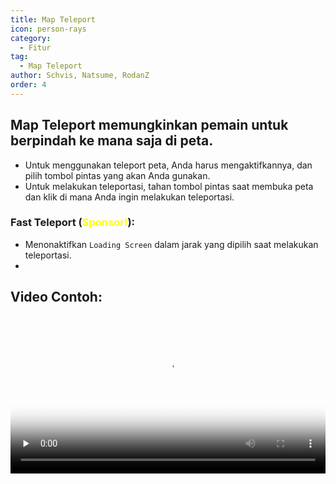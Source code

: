 ```yaml
---
title: Map Teleport
icon: person-rays
category:
  - Fitur
tag:
  - Map Teleport
author: Schvis, Natsume, RodanZ
order: 4
---
```


## Map Teleport memungkinkan pemain untuk berpindah ke mana saja di peta.
- Untuk menggunakan teleport peta, Anda harus mengaktifkannya, dan pilih tombol pintas yang akan Anda gunakan.
- Untuk melakukan teleportasi, tahan tombol pintas saat membuka peta dan klik di mana Anda ingin melakukan teleportasi.
### Fast Teleport (<span style='color:yellow;'>Sponsor!</span>):
- Menonaktifkan `Loading Screen` dalam jarak yang dipilih saat melakukan teleportasi.
- 
## Video Contoh:

<video controls preload="none" width="100%" poster="https://nextcloud.atruicardona.xyz/s/x8LsMBL3iX2fbRe/preview"><source src="https://nextcloud.atruicardona.xyz/s/x8LsMBL3iX2fbRe/download" type="video/mp4"></video>